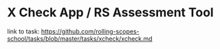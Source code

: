 # X Check App / RS Assessment Tool

link to task: https://github.com/rolling-scopes-school/tasks/blob/master/tasks/xcheck/xcheck.md